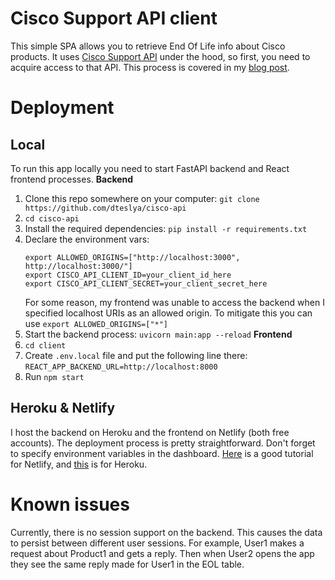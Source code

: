 # Cisco Support API client
This simple SPA allows you to retrieve End Of Life info about Cisco products. It uses [Cisco Support API](https://developer.cisco.com/site/support-apis/) under the hood, so first, you need to acquire access to that API. This process is covered in my [blog post](https://dteslya.engineer/using_cisco_support_api_with_postman/).

# Deployment
## Local
To run this app locally you need to start FastAPI backend and React frontend processes.
**Backend**
1. Clone this repo somewhere on your computer: `git clone https://github.com/dteslya/cisco-api`
2. `cd cisco-api`
3. Install the required dependencies: `pip install -r requirements.txt`
4. Declare the environment vars:
   ```
   export ALLOWED_ORIGINS=["http://localhost:3000", http://localhost:3000/"]
   export CISCO_API_CLIENT_ID=your_client_id_here
   export CISCO_API_CLIENT_SECRET=your_client_secret_here
   ```
   For some reason, my frontend was unable to access the backend when I specified localhost URIs as an allowed origin. To mitigate this you can use `export ALLOWED_ORIGINS=["*"]`
5. Start the backend process: `uvicorn main:app --reload`
**Frontend**
1. `cd client`
2. Create `.env.local` file and put the following line there: `REACT_APP_BACKEND_URL=http://localhost:8000`
3. Run `npm start`

## Heroku & Netlify
I host the backend on Heroku and the frontend on Netlify (both free accounts). The deployment process is pretty straightforward. Don't forget to specify environment variables in the dashboard. [Here](https://medium.com/better-programming/why-you-should-add-environment-variables-to-netlify-sites-bae57012cc74) is a good tutorial for Netlify, and [this](https://devcenter.heroku.com/articles/config-vars) is for Heroku.

# Known issues
Currently, there is no session support on the backend. This causes the data to persist between different user sessions. For example, User1 makes a request about Product1 and gets a reply. Then when User2 opens the app they see the same reply made for User1 in the EOL table.